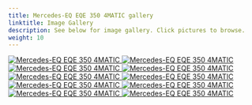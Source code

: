 ```yaml
---
title: Mercedes-EQ EQE 350 4MATIC gallery
linktitle: Image Gallery
description: See below for image gallery. Click pictures to browse.
weight: 10
---
```

<!-- markdownlint-disable MD033 -->
<div class="pswp-gallery pswp-gallery--single-column" id="my-gallery">
<a href="https://media.evkx.net/multimedia/models/mercedes/eqe/eqe_350_4matic/charging_1.jpg"
data-pswp-src="https://media.evkx.net/multimedia/models/mercedes/eqe/eqe_350_4matic/charging_1.jpg"
data-pswp-width="3000"
data-pswp-height="2000" 
target="_blank">
<img src="https://media.evkx.net/multimedia/models/mercedes/eqe/eqe_350_4matic/charging_1_st.jpg" alt="Mercedes-EQ EQE 350 4MATIC" />
</a>
<a href="https://media.evkx.net/multimedia/models/mercedes/eqe/eqe_350_4matic/exterior_1.jpg"
data-pswp-src="https://media.evkx.net/multimedia/models/mercedes/eqe/eqe_350_4matic/exterior_1.jpg"
data-pswp-width="3000"
data-pswp-height="1849" 
target="_blank">
<img src="https://media.evkx.net/multimedia/models/mercedes/eqe/eqe_350_4matic/exterior_1_st.jpg" alt="Mercedes-EQ EQE 350 4MATIC" />
</a>
<a href="https://media.evkx.net/multimedia/models/mercedes/eqe/eqe_350_4matic/frontseats_1.jpg"
data-pswp-src="https://media.evkx.net/multimedia/models/mercedes/eqe/eqe_350_4matic/frontseats_1.jpg"
data-pswp-width="3000"
data-pswp-height="2000" 
target="_blank">
<img src="https://media.evkx.net/multimedia/models/mercedes/eqe/eqe_350_4matic/frontseats_1_st.jpg" alt="Mercedes-EQ EQE 350 4MATIC" />
</a>
<a href="https://media.evkx.net/multimedia/models/mercedes/eqe/eqe_350_4matic/main_1.jpg"
data-pswp-src="https://media.evkx.net/multimedia/models/mercedes/eqe/eqe_350_4matic/main_1.jpg"
data-pswp-width="3000"
data-pswp-height="1687" 
target="_blank">
<img src="https://media.evkx.net/multimedia/models/mercedes/eqe/eqe_350_4matic/main_1_st.jpg" alt="Mercedes-EQ EQE 350 4MATIC" />
</a>
<a href="https://media.evkx.net/multimedia/models/mercedes/eqe/eqe_350_4matic/screens_1.jpg"
data-pswp-src="https://media.evkx.net/multimedia/models/mercedes/eqe/eqe_350_4matic/screens_1.jpg"
data-pswp-width="3000"
data-pswp-height="1687" 
target="_blank">
<img src="https://media.evkx.net/multimedia/models/mercedes/eqe/eqe_350_4matic/screens_1_st.jpg" alt="Mercedes-EQ EQE 350 4MATIC" />
</a>
<a href="https://media.evkx.net/multimedia/models/mercedes/eqe/eqe_350_4matic/screens_2.jpg"
data-pswp-src="https://media.evkx.net/multimedia/models/mercedes/eqe/eqe_350_4matic/screens_2.jpg"
data-pswp-width="3000"
data-pswp-height="1687" 
target="_blank">
<img src="https://media.evkx.net/multimedia/models/mercedes/eqe/eqe_350_4matic/screens_2_st.jpg" alt="Mercedes-EQ EQE 350 4MATIC" />
</a>
<a href="https://media.evkx.net/multimedia/models/mercedes/eqe/eqe_350_4matic/screens_3.jpg"
data-pswp-src="https://media.evkx.net/multimedia/models/mercedes/eqe/eqe_350_4matic/screens_3.jpg"
data-pswp-width="3000"
data-pswp-height="2001" 
target="_blank">
<img src="https://media.evkx.net/multimedia/models/mercedes/eqe/eqe_350_4matic/screens_3_st.jpg" alt="Mercedes-EQ EQE 350 4MATIC" />
</a>
<a href="https://media.evkx.net/multimedia/models/mercedes/eqe/eqe_350_4matic/secondrowseats_1.jpg"
data-pswp-src="https://media.evkx.net/multimedia/models/mercedes/eqe/eqe_350_4matic/secondrowseats_1.jpg"
data-pswp-width="3000"
data-pswp-height="2000" 
target="_blank">
<img src="https://media.evkx.net/multimedia/models/mercedes/eqe/eqe_350_4matic/secondrowseats_1_st.jpg" alt="Mercedes-EQ EQE 350 4MATIC" />
</a>
<a href="https://media.evkx.net/multimedia/models/mercedes/eqe/eqe_350_4matic/secondrowseats_2.jpg"
data-pswp-src="https://media.evkx.net/multimedia/models/mercedes/eqe/eqe_350_4matic/secondrowseats_2.jpg"
data-pswp-width="3000"
data-pswp-height="2000" 
target="_blank">
<img src="https://media.evkx.net/multimedia/models/mercedes/eqe/eqe_350_4matic/secondrowseats_2_st.jpg" alt="Mercedes-EQ EQE 350 4MATIC" />
</a>
<a href="https://media.evkx.net/multimedia/models/mercedes/eqe/eqe_350_4matic/trunk_1.jpg"
data-pswp-src="https://media.evkx.net/multimedia/models/mercedes/eqe/eqe_350_4matic/trunk_1.jpg"
data-pswp-width="3000"
data-pswp-height="2000" 
target="_blank">
<img src="https://media.evkx.net/multimedia/models/mercedes/eqe/eqe_350_4matic/trunk_1_st.jpg" alt="Mercedes-EQ EQE 350 4MATIC" />
</a>
</div>
<script type="module">
  import PhotoSwipeLightbox from '/js/photoswipe-lightbox.esm.js';
    const lightbox = new PhotoSwipeLightbox({
       gallery: '#my-gallery',
        children: 'a',
        pswpModule: () => import('/js/photoswipe.esm.js')
    });
lightbox.init();
</script>
